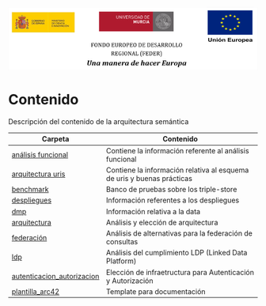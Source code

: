 ![](./img/logos_feder.png)

# Contenido

Descripción del contenido de la arquitectura semántica

|Carpeta                                                            | Contenido                                                              |
| ----------------------------------------------------------------- | ---------------------------------------------------------------------- |
| [análisis funcional](./analisis_funcional)                        | Contiene la información referente al análisis funcional                |
| [arquitectura uris](./arquitectura_uris)                          | Contiene la información relativa al esquema de uris y buenas prácticas |
| [benchmark](./benchmark)                                          | Banco de pruebas sobre los triple-store                                |
| [despliegues](./despliegues)                                      | Información referentes a los despliegues                               |
| [dmp](./dmp)                                                      | Información relativa a la data                                         |
| [arquitectura](./documento_arquitectura)                          | Análisis y elección de arquitectura                                    |
| [federación](./federación)                                        | Análisis de alternativas para la federación de consultas               |
| [ldp](./ldp)                                                      | Análisis del cumplimiento LDP (Linked Data Platform)                   |
| [autenticacion_autorizacion](./auth/autenticacion_autorizacion)   | Elección de infraetructura para Autenticación y Autorización           |
| [plantilla_arc42](./plantilla_arc42)                              | Template para documentación                                            |